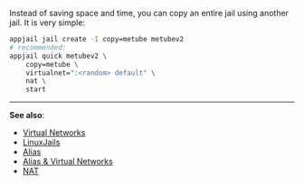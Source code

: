 Instead of saving space and time, you can copy an entire jail using another jail. It is very simple:

```sh
appjail jail create -I copy=metube metubev2
# recommended:
appjail quick metubev2 \
    copy=metube \
    virtualnet=":<random> default" \
    nat \
    start
```

---

**See also**:

* [Virtual Networks](../networking/virtual-networks/intro.md)
* [LinuxJails](../linux.md)
* [Alias](../networking/alias.md)
* [Alias & Virtual Networks](../networking/virtual-networks/alias-and-virtual-networks.md)
* [NAT](../networking/virtual-networks/NAT.md)
